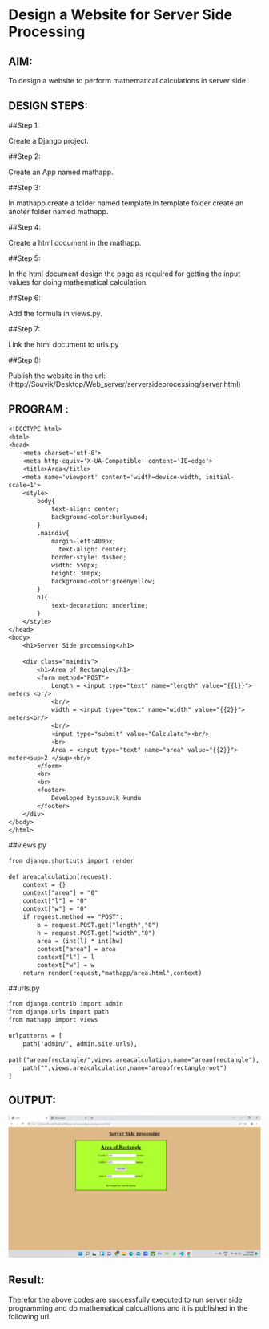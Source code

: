 # Design a Website for Server Side Processing

## AIM:
To design a website to perform mathematical calculations in server side.

## DESIGN STEPS:

##Step 1:

Create a Django project.

##Step 2:

Create an App named mathapp.

##Step 3:

In mathapp create a folder named template.In template folder create an anoter folder named mathapp.

##Step 4:

Create a html document in the mathapp.

##Step 5:

In the html document design the page as required for getting the input values for doing mathematical calculation.

##Step 6:

Add the formula in views.py.

##Step 7:

Link the html document to urls.py

##Step 8:

Publish the website in the url: (http://Souvik/Desktop/Web_server/serversideprocessing/server.html)


## PROGRAM :
```
<!DOCTYPE html>
<html>
<head>
    <meta charset='utf-8'>
    <meta http-equiv='X-UA-Compatible' content='IE=edge'>
    <title>Area</title>
    <meta name='viewport' content='width=device-width, initial-scale=1'>
    <style>
        body{
            text-align: center;
            background-color:burlywood;
        }
        .maindiv{
            margin-left:400px;
              text-align: center;
            border-style: dashed;
            width: 550px;
            height: 300px;
            background-color:greenyellow;
        }
        h1{
            text-decoration: underline;
        }
    </style>
</head>
<body>
    <h1>Server Side processing</h1>
    
    <div class="maindiv">
        <h1>Area of Rectangle</h1>
        <form method="POST">
            Length = <input type="text" name="length" value="{{l}}"> meters <br/>
            <br/>
            width = <input type="text" name="width" value="{{2}}"> meters<br/>
            <br/>
            <input type="submit" value="Calculate"><br/>
            <br>
            Area = <input type="text" name="area" value="{{2}}"> meter<sup>2 </sup><br/>
        </form>
        <br>
        <br>
        <footer>
            Developed by:souvik kundu
        </footer>
    </div>
</body>
</html>

```
##views.py
```
from django.shortcuts import render

def areacalculation(request):
    context = {}
    context["area"] = "0"
    context["l"] = "0"
    context["w"] = "0"
    if request.method == "POST":
        b = request.POST.get("length","0")
        h = request.POST.get("width","0")
        area = (int(l) * int(hw)
        context["area"] = area
        context["l"] = l
        context["w"] = w
    return render(request,"mathapp/area.html",context)
  ```
##urls.py
```  
from django.contrib import admin
from django.urls import path
from mathapp import views

urlpatterns = [
    path('admin/', admin.site.urls),
    path("areaofrectangle/",views.areacalculation,name="areaofrectangle"),
    path("",views.areacalculation,name="areaofrectangleroot")
]
```

## OUTPUT:
![git logo](tre.png)

## Result:
Therefor the above codes are successfully executed to run server side programming and do mathematical calcualtions and it is published in the following url.

